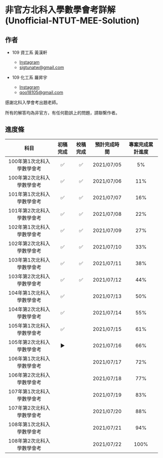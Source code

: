 # 非官方北科入學數學會考詳解　(Unofficial-NTUT-MEE-Solution)

## 作者

- 109 資工系 黃漢軒
  - [Instagram](https://www.instagram.com/qtrabit._2._6.2_/)
  - sigtunatw@gmail.com

- 109 化工系 羅昇宇
  - [Instagram](https://www.instagram.com/trava_900921/)
  - qoo18105@gmail.com

感謝北科入學會考出題老師。

所有的解答均為非官方，有任何勘誤上的問題，請聯繫作者。



## 進度條

|            科目            | 初稿完成 |      校稿完成      |      預計完成時間      |      專案完成累計進度      |
| :------------------------: | :--: | :--: | :--: | :--: |
| 100年第1次北科入學數學會考 | :white_check_mark: | :white_check_mark: | 2021/07/05 | 5% |
| 100年第2次北科入學數學會考 | :white_check_mark: | :white_check_mark: | 2021/07/06 | 11% |
| 101年第1次北科入學數學會考 |  :white_check_mark:  |  :white_check_mark:  |  2021/07/07  |  16%  |
| 101年第2次北科入學數學會考 |  :white_check_mark:  |  :white_check_mark:  |  2021/07/08  |  22%  |
| 102年第1次北科入學數學會考 |  :white_check_mark:  | :white_check_mark: | 2021/07/09 | 27% |
| 102年第2次北科入學數學會考 |  :white_check_mark:  | :white_check_mark: | 2021/07/10 | 33% |
| 103年第1次北科入學數學會考 | :white_check_mark: | :white_check_mark: | 2021/07/11 | 38% |
| 103年第2次北科入學數學會考 | :white_check_mark: | :white_check_mark: | 2021/07/12 | 44% |
| 104年第1次北科入學數學會考 | :white_check_mark: |    | 2021/07/13 | 50% |
| 104年第2次北科入學數學會考 | :white_check_mark: |    | 2021/07/14 | 55% |
| 105年第1次北科入學數學會考 | :white_check_mark: |    | 2021/07/15 | 61% |
| 105年第2次北科入學數學會考 | :arrow_forward: |    | 2021/07/16 | 66% |
| 106年第1次北科入學數學會考 |    |    | 2021/07/17 | 72% |
| 106年第2次北科入學數學會考 |    |    | 2021/07/18 | 77% |
| 107年第1次北科入學數學會考 |    |    | 2021/07/19 | 83% |
| 107年第2次北科入學數學會考 |    |    | 2021/07/20 | 88% |
| 108年第1次北科入學數學會考 |    |    | 2021/07/21 | 94% |
| 108年第2次北科入學數學會考 |    |    | 2021/07/22 | 100% |

